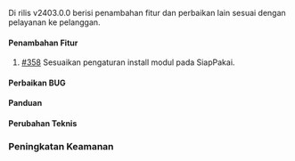 Di rilis v2403.0.0 berisi penambahan fitur dan perbaikan lain sesuai dengan pelayanan ke pelanggan.

#### Penambahan Fitur

1. [#358](https://github.com/OpenSID/wiki-saas/issues/358) Sesuaikan pengaturan install modul pada SiapPakai.

#### Perbaikan BUG

#### Panduan

#### Perubahan Teknis

### Peningkatan Keamanan

